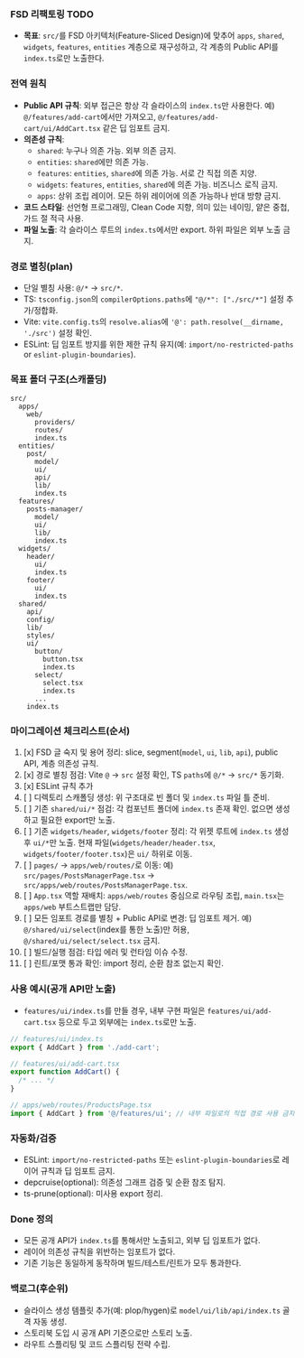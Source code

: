 ### FSD 리팩토링 TODO

- **목표**: `src/`를 FSD 아키텍처(Feature-Sliced Design)에 맞추어 `apps`, `shared`, `widgets`, `features`, `entities` 계층으로 재구성하고, 각 계층의 Public API를 `index.ts`로만 노출한다.

### 전역 원칙

- **Public API 규칙**: 외부 접근은 항상 각 슬라이스의 `index.ts`만 사용한다. 예) `@/features/add-cart`에서만 가져오고, `@/features/add-cart/ui/AddCart.tsx` 같은 딥 임포트 금지.
- **의존성 규칙**:
  - `shared`: 누구나 의존 가능. 외부 의존 금지.
  - `entities`: `shared`에만 의존 가능.
  - `features`: `entities`, `shared`에 의존 가능. 서로 간 직접 의존 지양.
  - `widgets`: `features`, `entities`, `shared`에 의존 가능. 비즈니스 로직 금지.
  - `apps`: 상위 조립 레이어. 모든 하위 레이어에 의존 가능하나 반대 방향 금지.
- **코드 스타일**: 선언형 프로그래밍, Clean Code 지향, 의미 있는 네이밍, 얕은 중첩, 가드 절 적극 사용.
- **파일 노출**: 각 슬라이스 루트의 `index.ts`에서만 export. 하위 파일은 외부 노출 금지.

### 경로 별칭(plan)

- 단일 별칭 사용: `@/*` → `src/*`.
- TS: `tsconfig.json`의 `compilerOptions.paths`에 `"@/*": ["./src/*"]` 설정 추가/정합화.
- Vite: `vite.config.ts`의 `resolve.alias`에 `'@': path.resolve(__dirname, './src')` 설정 확인.
- ESLint: 딥 임포트 방지를 위한 제한 규칙 유지(예: `import/no-restricted-paths` or `eslint-plugin-boundaries`).

### 목표 폴더 구조(스캐폴딩)

```
src/
  apps/
    web/
      providers/
      routes/
      index.ts
  entities/
    post/
      model/
      ui/
      api/
      lib/
      index.ts
  features/
    posts-manager/
      model/
      ui/
      lib/
      index.ts
  widgets/
    header/
      ui/
      index.ts
    footer/
      ui/
      index.ts
  shared/
    api/
    config/
    lib/
    styles/
    ui/
      button/
        button.tsx
        index.ts
      select/
        select.tsx
        index.ts
      ...
    index.ts
```

### 마이그레이션 체크리스트(순서)

1. [x] FSD 글 숙지 및 용어 정리: slice, segment(`model`, `ui`, `lib`, `api`), public API, 계층 의존성 규칙.
2. [x] 경로 별칭 점검: Vite `@` → `src` 설정 확인, TS `paths`에 `@/*` → `src/*` 동기화.
3. [x] ESLint 규칙 추가
4. [ ] 디렉토리 스캐폴딩 생성: 위 구조대로 빈 폴더 및 `index.ts` 파일 틀 준비.
5. [ ] 기존 `shared/ui/*` 점검: 각 컴포넌트 폴더에 `index.ts` 존재 확인. 없으면 생성하고 필요한 export만 노출.
6. [ ] 기존 `widgets/header`, `widgets/footer` 정리: 각 위젯 루트에 `index.ts` 생성 후 `ui/*`만 노출. 현재 파일(`widgets/header/header.tsx`, `widgets/footer/footer.tsx`)은 `ui/` 하위로 이동.
7. [ ] `pages/` → `apps/web/routes/`로 이동: 예) `src/pages/PostsManagerPage.tsx` → `src/apps/web/routes/PostsManagerPage.tsx`.
8. [ ] `App.tsx` 역할 재배치: `apps/web/routes` 중심으로 라우팅 조립, `main.tsx`는 `apps/web` 부트스트랩만 담당.
9. [ ] 모든 임포트 경로를 별칭 + Public API로 변경: 딥 임포트 제거. 예) `@/shared/ui/select`(index를 통한 노출)만 허용, `@/shared/ui/select/select.tsx` 금지.
10. [ ] 빌드/실행 점검: 타입 에러 및 런타임 이슈 수정.
11. [ ] 린트/포맷 통과 확인: import 정리, 순환 참조 없는지 확인.

### 사용 예시(공개 API만 노출)

- `features/ui/index.ts`를 만들 경우, 내부 구현 파일은 `features/ui/add-cart.tsx` 등으로 두고 외부에는 `index.ts`로만 노출.

```ts
// features/ui/index.ts
export { AddCart } from './add-cart';
```

```ts
// features/ui/add-cart.tsx
export function AddCart() {
  /* ... */
}
```

```ts
// apps/web/routes/ProductsPage.tsx
import { AddCart } from '@/features/ui'; // 내부 파일로의 직접 경로 사용 금지
```

### 자동화/검증

- ESLint: `import/no-restricted-paths` 또는 `eslint-plugin-boundaries`로 레이어 규칙과 딥 임포트 금지.
- depcruise(optional): 의존성 그래프 검증 및 순환 참조 탐지.
- ts-prune(optional): 미사용 export 정리.

### Done 정의

- 모든 공개 API가 `index.ts`를 통해서만 노출되고, 외부 딥 임포트가 없다.
- 레이어 의존성 규칙을 위반하는 임포트가 없다.
- 기존 기능은 동일하게 동작하며 빌드/테스트/린트가 모두 통과한다.

### 백로그(후순위)

- 슬라이스 생성 템플릿 추가(예: plop/hygen)로 `model/ui/lib/api/index.ts` 골격 자동 생성.
- 스토리북 도입 시 공개 API 기준으로만 스토리 노출.
- 라우트 스플리팅 및 코드 스플리팅 전략 수립.
